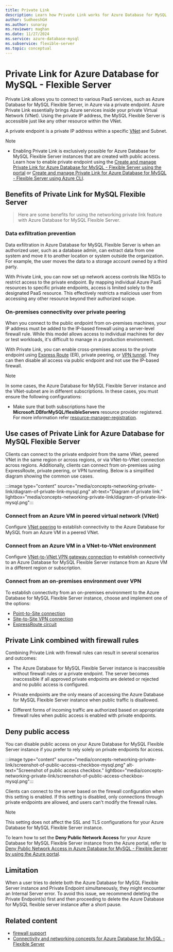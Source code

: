 ```yaml
---
title: Private Link
description: Learn how Private Link works for Azure Database for MySQL - Flexible Server.
author: SudheeshGH
ms.author: sunaray
ms.reviewer: maghan
ms.date: 11/27/2024
ms.service: azure-database-mysql
ms.subservice: flexible-server
ms.topic: conceptual
---
```


# Private Link for Azure Database for MySQL - Flexible Server


Private Link allows you to connect to various PaaS services, such as Azure Database for MySQL Flexible Server, in Azure via a private endpoint. Azure Private Link essentially brings Azure services inside your private Virtual Network (VNet). Using the private IP address, the MySQL Flexible Server is accessible just like any other resource within the VNet.

A private endpoint is a private IP address within a specific [VNet](/azure/virtual-network/virtual-networks-overview) and Subnet.

> [!NOTE]  
> - Enabling Private Link is exclusively possible for Azure Database for MySQL Flexible Server instances that are created with public access. Learn how to enable private endpoint using the [Create and manage Private Link for Azure Database for MySQL - Flexible Server using the portal](how-to-networking-private-link-portal.md) or [Create and manage Private Link for Azure Database for MySQL - Flexible Server using Azure CLI](how-to-networking-private-link-azure-cli.md).

## Benefits of Private Link for MySQL Flexible Server

> Here are some benefits for using the networking private link feature with Azure Database for MySQL Flexible Server.

### Data exfiltration prevention

Data exfiltration in Azure Database for MySQL Flexible Server is when an authorized user, such as a database admin, can extract data from one system and move it to another location or system outside the organization. For example, the user moves the data to a storage account owned by a third party.

With Private Link, you can now set up network access controls like NSGs to restrict access to the private endpoint. By mapping individual Azure PaaS resources to specific private endpoints, access is limited solely to the designated PaaS resource. This effectively restricts a malicious user from accessing any other resource beyond their authorized scope.

### On-premises connectivity over private peering

When you connect to the public endpoint from on-premises machines, your IP address must be added to the IP-based firewall using a server-level firewall rule. While this model allows access to individual machines for dev or test workloads, it's difficult to manage in a production environment.

With Private Link, you can enable cross-premises access to the private endpoint using [Express Route](https://azure.microsoft.com/services/expressroute/) (ER), private peering, or [VPN tunnel](/azure/vpn-gateway/). They can then disable all access via public endpoint and not use the IP-based firewall.

> [!NOTE]  
> In some cases, the Azure Database for MySQL Flexible Server instance and the VNet-subnet are in different subscriptions. In these cases, you must ensure the following configurations:
> - Make sure that both subscriptions have the **Microsoft.DBforMySQL/flexibleServers** resource provider registered. For more information refer [resource-manager-registration](/azure/azure-resource-manager/management/resource-providers-and-types).

## Use cases of Private Link for Azure Database for MySQL Flexible Server

Clients can connect to the private endpoint from the same VNet, peered VNet in the same region or across regions, or via VNet-to-VNet connection across regions. Additionally, clients can connect from on-premises using ExpressRoute, private peering, or VPN tunneling. Below is a simplified diagram showing the common use cases.

:::image type="content" source="media/concepts-networking-private-link/diagram-of-private-link-mysql.png" alt-text="Diagram of private link." lightbox="media/concepts-networking-private-link/diagram-of-private-link-mysql.png":::

### Connect from an Azure VM in peered virtual network (VNet)

Configure [VNet peering](/azure/virtual-network/tutorial-connect-virtual-networks-powershell) to establish connectivity to the Azure Database for MySQL from an Azure VM in a peered VNet.

### Connect from an Azure VM in a VNet-to-VNet environment

Configure [VNet-to-VNet VPN gateway connection](/azure/vpn-gateway/vpn-gateway-howto-vnet-vnet-resource-manager-portal) to establish connectivity to an Azure Database for MySQL Flexible Server instance from an Azure VM in a different region or subscription.

### Connect from an on-premises environment over VPN

To establish connectivity from an on-premises environment to the Azure Database for MySQL Flexible Server instance, choose and implement one of the options:

- [Point-to-Site connection](/azure/vpn-gateway/vpn-gateway-howto-point-to-site-rm-ps)
- [Site-to-Site VPN connection](/azure/vpn-gateway/vpn-gateway-create-site-to-site-rm-powershell)
- [ExpressRoute circuit](/azure/expressroute/expressroute-howto-linkvnet-portal-resource-manager)

## Private Link combined with firewall rules

Combining Private Link with firewall rules can result in several scenarios and outcomes:

- The Azure Database for MySQL Flexible Server instance is inaccessible without firewall rules or a private endpoint. The server becomes inaccessible if all approved private endpoints are deleted or rejected and no public access is configured.

- Private endpoints are the only means of accessing the Azure Database for MySQL Flexible Server instance when public traffic is disallowed.

- Different forms of incoming traffic are authorized based on appropriate firewall rules when public access is enabled with private endpoints.

## Deny public access

You can disable public access on your Azure Database for MySQL Flexible Server instance if you prefer to rely solely on private endpoints for access.

:::image type="content" source="media/concepts-networking-private-link/screenshot-of-public-access-checkbox-mysql.png" alt-text="Screenshot of public access checkbox." lightbox="media/concepts-networking-private-link/screenshot-of-public-access-checkbox-mysql.png":::

Clients can connect to the server based on the firewall configuration when this setting is enabled. If this setting is disabled, only connections through private endpoints are allowed, and users can't modify the firewall rules.

> [!NOTE]  
> This setting does not affect the SSL and TLS configurations for your Azure Database for MySQL Flexible Server instance.

To learn how to set the **Deny Public Network Access** for your Azure Database for MySQL Flexible Server instance from the Azure portal, refer to [Deny Public Network Access in Azure Database for MySQL - Flexible Server by using the Azure portal](how-to-networking-private-link-deny-public-access.md).

## Limitation

When a user tries to delete both the Azure Database for MySQL Flexible Server instance and Private Endpoint simultaneously, they might encounter an Internal Server error. To avoid this issue, we recommend deleting the Private Endpoint(s) first and then proceeding to delete the Azure Database for MySQL flexible server instance after a short pause.

## Related content

- [firewall support](concepts-networking-public.md)
- [Connectivity and networking concepts for Azure Database for MySQL - Flexible Server](concepts-networking.md)

